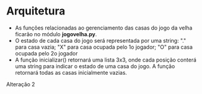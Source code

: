 # Arquitetura
* As funções relacionadas ao gerenciamento das casas do
jogo da velha ficarão no módulo **jogovelha.py**.
* O estado de cada casa do jogo será representada por uma
string: "." para casa vazia; "X" para casa ocupada pelo 1o
jogador; "O" para casa ocupada pelo 2o jogador
* A função inicializar() retornará uma lista 3x3, onde cada
posição conterá uma string para indicar o estado de uma
casa do jogo. A função retornará todas as casas
inicialmente vazias.

Alteração 2


